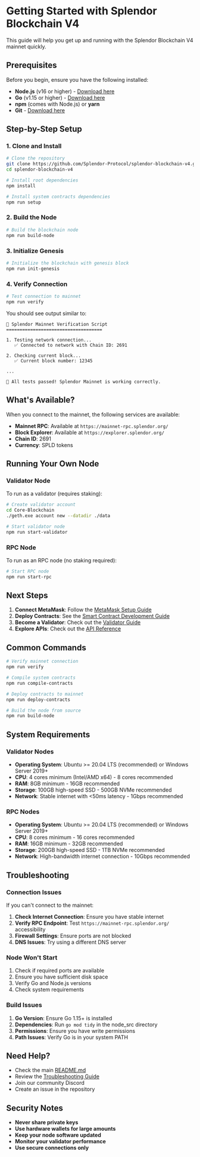 # Getting Started with Splendor Blockchain V4

This guide will help you get up and running with the Splendor Blockchain V4 mainnet quickly.

## Prerequisites

Before you begin, ensure you have the following installed:

- **Node.js** (v16 or higher) - [Download here](https://nodejs.org/)
- **Go** (v1.15 or higher) - [Download here](https://golang.org/dl/)
- **npm** (comes with Node.js) or **yarn**
- **Git** - [Download here](https://git-scm.com/)

## Step-by-Step Setup

### 1. Clone and Install

```bash
# Clone the repository
git clone https://github.com/Splendor-Protocol/splendor-blockchain-v4.git
cd splendor-blockchain-v4

# Install root dependencies
npm install

# Install system contracts dependencies
npm run setup
```

### 2. Build the Node

```bash
# Build the blockchain node
npm run build-node
```

### 3. Initialize Genesis

```bash
# Initialize the blockchain with genesis block
npm run init-genesis
```

### 4. Verify Connection

```bash
# Test connection to mainnet
npm run verify
```

You should see output similar to:
```
🚀 Splendor Mainnet Verification Script
====================================

1. Testing network connection...
   ✅ Connected to network with Chain ID: 2691

2. Checking current block...
   ✅ Current block number: 12345

...

🎉 All tests passed! Splendor Mainnet is working correctly.
```

## What's Available?

When you connect to the mainnet, the following services are available:

- **Mainnet RPC**: Available at `https://mainnet-rpc.splendor.org/`
- **Block Explorer**: Available at `https://explorer.splendor.org/`
- **Chain ID**: 2691
- **Currency**: SPLD tokens

## Running Your Own Node

### Validator Node

To run as a validator (requires staking):

```bash
# Create validator account
cd Core-Blockchain
./geth.exe account new --datadir ./data

# Start validator node
npm run start-validator
```

### RPC Node

To run as an RPC node (no staking required):

```bash
# Start RPC node
npm run start-rpc
```

## Next Steps

1. **Connect MetaMask**: Follow the [MetaMask Setup Guide](METAMASK_SETUP.md)
2. **Deploy Contracts**: See the [Smart Contract Development Guide](SMART_CONTRACTS.md)
3. **Become a Validator**: Check out the [Validator Guide](VALIDATOR_GUIDE.md)
4. **Explore APIs**: Check out the [API Reference](API_REFERENCE.md)

## Common Commands

```bash
# Verify mainnet connection
npm run verify

# Compile system contracts
npm run compile-contracts

# Deploy contracts to mainnet
npm run deploy-contracts

# Build the node from source
npm run build-node
```

## System Requirements

### Validator Nodes
- **Operating System**: Ubuntu >= 20.04 LTS (recommended) or Windows Server 2019+
- **CPU**: 4 cores minimum (Intel/AMD x64) - 8 cores recommended
- **RAM**: 8GB minimum - 16GB recommended
- **Storage**: 100GB high-speed SSD - 500GB NVMe recommended
- **Network**: Stable internet with <50ms latency - 1Gbps recommended

### RPC Nodes
- **Operating System**: Ubuntu >= 20.04 LTS (recommended) or Windows Server 2019+
- **CPU**: 8 cores minimum - 16 cores recommended
- **RAM**: 16GB minimum - 32GB recommended
- **Storage**: 200GB high-speed SSD - 1TB NVMe recommended
- **Network**: High-bandwidth internet connection - 10Gbps recommended

## Troubleshooting

### Connection Issues

If you can't connect to the mainnet:

1. **Check Internet Connection**: Ensure you have stable internet
2. **Verify RPC Endpoint**: Test `https://mainnet-rpc.splendor.org/` accessibility
3. **Firewall Settings**: Ensure ports are not blocked
4. **DNS Issues**: Try using a different DNS server

### Node Won't Start

1. Check if required ports are available
2. Ensure you have sufficient disk space
3. Verify Go and Node.js versions
4. Check system requirements

### Build Issues

1. **Go Version**: Ensure Go 1.15+ is installed
2. **Dependencies**: Run `go mod tidy` in the node_src directory
3. **Permissions**: Ensure you have write permissions
4. **Path Issues**: Verify Go is in your system PATH

## Need Help?

- Check the main [README.md](../README.md)
- Review the [Troubleshooting Guide](TROUBLESHOOTING.md)
- Join our community Discord
- Create an issue in the repository

## Security Notes

- **Never share private keys**
- **Use hardware wallets for large amounts**
- **Keep your node software updated**
- **Monitor your validator performance**
- **Use secure connections only**
